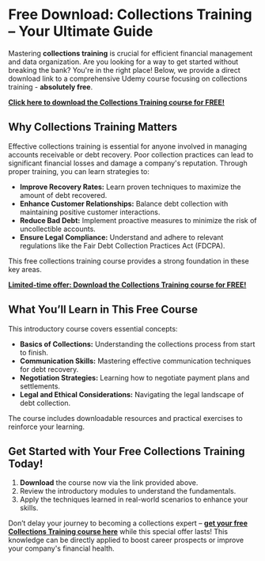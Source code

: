 # Free Download: Collections Training – Your Ultimate Guide

Mastering **collections training** is crucial for efficient financial management and data organization. Are you looking for a way to get started without breaking the bank? You're in the right place! Below, we provide a direct download link to a comprehensive Udemy course focusing on collections training - **absolutely free**.

[**Click here to download the Collections Training course for FREE!**](https://udemywork.com/collections-training)

## Why Collections Training Matters

Effective collections training is essential for anyone involved in managing accounts receivable or debt recovery. Poor collection practices can lead to significant financial losses and damage a company's reputation. Through proper training, you can learn strategies to:

*   **Improve Recovery Rates:** Learn proven techniques to maximize the amount of debt recovered.
*   **Enhance Customer Relationships:** Balance debt collection with maintaining positive customer interactions.
*   **Reduce Bad Debt:** Implement proactive measures to minimize the risk of uncollectible accounts.
*   **Ensure Legal Compliance:** Understand and adhere to relevant regulations like the Fair Debt Collection Practices Act (FDCPA).

This free collections training course provides a strong foundation in these key areas.

[**Limited-time offer: Download the Collections Training course for FREE!**](https://udemywork.com/collections-training)

## What You’ll Learn in This Free Course

This introductory course covers essential concepts:

*   **Basics of Collections:** Understanding the collections process from start to finish.
*   **Communication Skills:** Mastering effective communication techniques for debt recovery.
*   **Negotiation Strategies:** Learning how to negotiate payment plans and settlements.
*   **Legal and Ethical Considerations:** Navigating the legal landscape of debt collection.

The course includes downloadable resources and practical exercises to reinforce your learning.

## Get Started with Your Free Collections Training Today!

1.  **Download** the course now via the link provided above.
2.  Review the introductory modules to understand the fundamentals.
3.  Apply the techniques learned in real-world scenarios to enhance your skills.

Don’t delay your journey to becoming a collections expert – **[get your free Collections Training course here](https://udemywork.com/collections-training)** while this special offer lasts! This knowledge can be directly applied to boost career prospects or improve your company's financial health.
